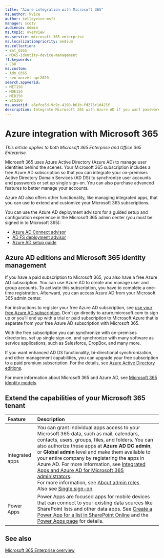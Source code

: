 ```yaml
---
title: "Azure integration with Microsoft 365"
ms.author: kvice
author: kelleyvice-msft
manager: scotv
audience: Admin
ms.topic: overview
ms.service: microsoft-365-enterprise
ms.localizationpriority: medium
ms.collection: 
- Ent_O365
- M365-identity-device-management
f1.keywords:
- CSH
ms.custom: 
- Adm_O365
- seo-marvel-apr2020
search.appverid:
- MET150
- MOE150
- MED150
- BCS160
ms.assetid: a5efce5d-9c9c-4190-b61b-fd273c1d425f
description: Integrate Microsoft 365 with Azure AD if you want password sync or single sign-on with your on-premises environment.
---
```


# Azure integration with Microsoft 365

*This article applies to both Microsoft 365 Enterprise and Office 365 Enterprise.*

Microsoft 365 uses Azure Active Directory (Azure AD) to manage user identities behind the scenes. Your Microsoft 365 subscription includes a free Azure AD subscription so that you can integrate your on-premises Active Directory Domain Services (AD DS) to synchronize user accounts and passwords or set up single sign-on. You can also purchase advanced features to better manage your accounts.
  
Azure AD also offers other functionality, like managing integrated apps, that you can use to extend and customize your Microsoft 365 subscriptions.
  
You can use the Azure AD deployment advisors for a guided setup and configuration experience in the Microsoft 365 admin center (you must be signed in to Microsoft 365):

 - [Azure AD Connect advisor](https://aka.ms/aadconnectpwsync)
 - [AD FS deployment advisor](https://aka.ms/adfsguidance)
 - [Azure AD setup guide](https://aka.ms/aadpguidance)
  
## Azure AD editions and Microsoft 365 identity management

If you have a paid subscription to Microsoft 365, you also have a free Azure AD subscription. You can use Azure AD to create and manage user and group accounts. To activate this subscription, you have to complete a one-time registration. Afterward, you can access Azure AD from your Microsoft 365 admin center. 

For instructions to register your free Azure AD subscription, see [use your free Azure AD subscription](../compliance/use-your-free-azure-ad-subscription-in-office-365.md). Don't go directly to azure.microsoft.com to sign up or you'll end up with a trial or paid subscription to Microsoft Azure that is separate from your free Azure AD subscription with Microsoft 365. 
  
With the free subscription you can synchronize with on-premises directories, set up single sign-on, and synchronize with many software as service applications, such as Salesforce, DropBox, and many more.
  
If you want enhanced AD DS functionality, bi-directional synchronization, and other management capabilities, you can upgrade your free subscription to a paid premium subscription. For the details, see [Azure Active Directory editions](https://azure.microsoft.com/pricing/details/active-directory/).
  
For more information about Microsoft 365 and Azure AD, see [Microsoft 365 identity models](deploy-identity-solution-identity-model.md).
  
## Extend the capabilities of your Microsoft 365 tenant

|**Feature**|**Description**|
|:-----|:-----|
|Integrated apps  <br/> |You can grant individual apps access to your Microsoft 365 data, such as mail, calendars, contacts, users, groups, files, and folders. You can also authorize these apps at **Azure AD DC admin**, or **Global admin** level and make them available to your entire company by registering the apps in Azure AD. For more information, see [Integrated Apps and Azure AD for Microsoft 365 administrators](integrated-apps-and-azure-ads.md).<br/> For more information, see [About admin roles](/microsoft-365/admin/add-users/about-admin-roles?). <br/> Also see [Single sign-on](/azure/active-directory/manage-apps/what-is-single-sign-on).  <br/> |
|Power Apps  <br/> | Power Apps are focused apps for mobile devices that can connect to your existing data sources like SharePoint lists and other data apps. See [Create a Power App for a list in SharePoint Online](https://support.office.com/article/9338b2d2-67ac-4b81-8e67-97da27e5e9ab) and the [Power Apps page](https://powerapps.microsoft.com/) for details.  <br/> |
   
## See also

[Microsoft 365 Enterprise overview](microsoft-365-overview.md)
